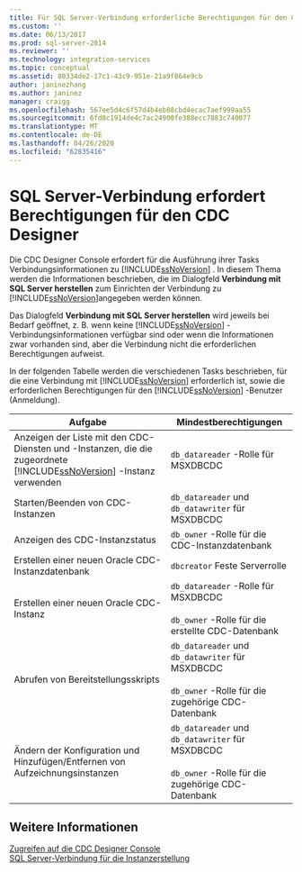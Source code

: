 ```yaml
---
title: Für SQL Server-Verbindung erforderliche Berechtigungen für den CDC Designer | Microsoft-Dokumentation
ms.custom: ''
ms.date: 06/13/2017
ms.prod: sql-server-2014
ms.reviewer: ''
ms.technology: integration-services
ms.topic: conceptual
ms.assetid: 80334de2-17c1-43c9-951e-21a9f864e9cb
author: janinezhang
ms.author: janinez
manager: craigg
ms.openlocfilehash: 567ee5d4c6f57d4b4eb08cbd4ecac7aef999aa55
ms.sourcegitcommit: 6fd8c1914de4c7ac24900fe388ecc7883c740077
ms.translationtype: MT
ms.contentlocale: de-DE
ms.lasthandoff: 04/26/2020
ms.locfileid: "62835416"
---
```

# <a name="sql-server-connection-required-permissions-for-the-cdc-designer"></a>SQL Server-Verbindung erfordert Berechtigungen für den CDC Designer
  Die CDC Designer Console erfordert für die Ausführung ihrer Tasks Verbindungsinformationen zu [!INCLUDE[ssNoVersion](../../includes/ssnoversion-md.md)] . In diesem Thema werden die Informationen beschrieben, die im Dialogfeld **Verbindung mit SQL Server herstellen** zum Einrichten der Verbindung zu [!INCLUDE[ssNoVersion](../../includes/ssnoversion-md.md)]angegeben werden können.  
  
 Das Dialogfeld **Verbindung mit SQL Server herstellen** wird jeweils bei Bedarf geöffnet, z. B. wenn keine [!INCLUDE[ssNoVersion](../../includes/ssnoversion-md.md)] -Verbindungsinformationen verfügbar sind oder wenn die Informationen zwar vorhanden sind, aber die Verbindung nicht die erforderlichen Berechtigungen aufweist.  
  
 In der folgenden Tabelle werden die verschiedenen Tasks beschrieben, für die eine Verbindung mit [!INCLUDE[ssNoVersion](../../includes/ssnoversion-md.md)] erforderlich ist, sowie die erforderlichen Berechtigungen für den [!INCLUDE[ssNoVersion](../../includes/ssnoversion-md.md)] -Benutzer (Anmeldung).  
  
|Aufgabe|Mindestberechtigungen|  
|----------|-------------------------|  
|Anzeigen der Liste mit den CDC-Diensten und -Instanzen, die die zugeordnete [!INCLUDE[ssNoVersion](../../includes/ssnoversion-md.md)] -Instanz verwenden|`db_datareader` -Rolle für MSXDBCDC|  
|Starten/Beenden von CDC-Instanzen|`db_datareader` und `db_datawriter` für MSXDBCDC|  
|Anzeigen des CDC-Instanzstatus|`db_owner` -Rolle für die CDC-Instanzdatenbank|  
|Erstellen einer neuen Oracle CDC-Instanzdatenbank|`dbcreator` Feste Serverrolle|  
|Erstellen einer neuen Oracle CDC-Instanz|`db_datareader` -Rolle für MSXDBCDC<br /><br /> `db_owner` -Rolle für die erstellte CDC-Datenbank|  
|Abrufen von Bereitstellungsskripts|`db_datareader` und `db_datawriter` für MSXDBCDC<br /><br /> `db_owner` -Rolle für die zugehörige CDC-Datenbank|  
|Ändern der Konfiguration und Hinzufügen/Entfernen von Aufzeichnungsinstanzen|`db_datareader` und `db_datawriter` für MSXDBCDC<br /><br /> `db_owner` -Rolle für die zugehörige CDC-Datenbank|  
  
## <a name="see-also"></a>Weitere Informationen  
 [Zugreifen auf die CDC Designer Console](access-the-cdc-designer-console.md)   
 [SQL Server-Verbindung für die Instanzerstellung](sql-server-connection-for-instance-creation.md)  
  
  
